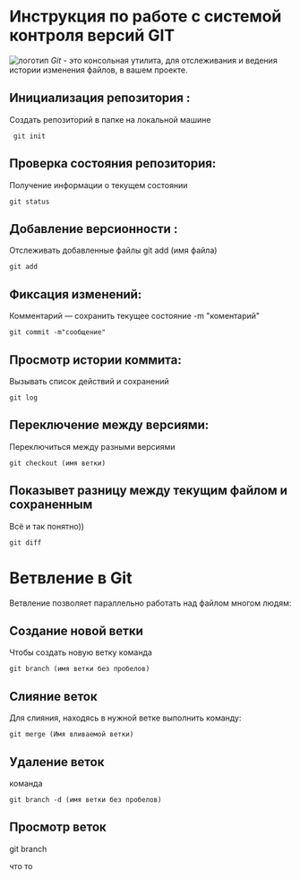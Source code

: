# **Инструкция по работе с системой контроля версий GIT**
![логотип](git.png)
*Git* - это консольная утилита, для отслеживания и ведения истории изменения файлов, в вашем проекте.
## Инициализация репозитория :
Cоздать репозиторий в папке на локальной машине 

     git init     
## Проверка состояния репозитория:
Получение информации о текущем состоянии

    git status
## Добавление версионности :
Отслеживать добавленные файлы git add (имя файла)

    git add
## Фиксация изменений:
Комментарий — сохранить текущее состояние -m "коментарий"

    git commit -m"сообщение"
## Просмотр истории коммита:
Вызывать список действий и сохранений

    git log
## Переключение между версиями:
Переключиться между разными версиями

    git checkout (имя ветки)
## Показывет разницу между текущим файлом и сохраненным
Всё и так понятно))

    git diff
# Ветвление в Git
Ветвление позволяет параллельно работать над файлом многом людям: 
## Создание новой ветки
Чтобы создать новую ветку команда

    git branch (имя ветки без пробелов)
## Слияние веток
Для слияния, находясь в нужной ветке выполнить команду:

    git merge (Имя вливаемой ветки) 
## Удаление веток
команда     

    git branch -d (имя ветки без пробелов)
## Просмотр веток
git branch





что то
